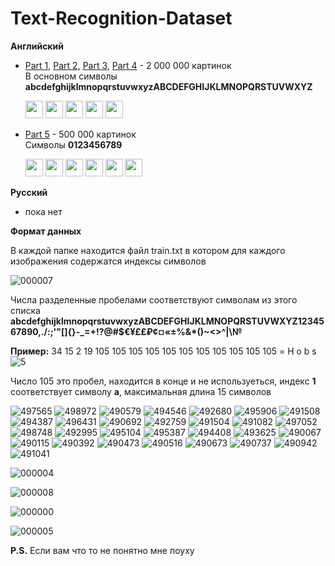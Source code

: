 # Text-Recognition-Dataset

<b>Английский</b>


<ul>
  <li><a href="https://drive.google.com/file/d/1o2dk_HZgcF1ecdb4X8lux-4W8i7lh_ao/view?usp=sharing">Part 1</a>,
  <a href="https://drive.google.com/file/d/1pMYW1gfBCmmFRQSsNTDn-zPWsGssSxyW/view?usp=sharing">Part 2</a>,
  <a href="https://drive.google.com/file/d/1F2KgadB55IrdxoK5e9e06Z9TreNCsvne/view?usp=sharing">Part 3</a>, 
  <a href="https://drive.google.com/file/d/1A4onJ_7d6zm8YX4FhAR03ookyLkgY_Pt/view?usp=sharing">Part 4</a> - 2 000 000 картинок</li>  
  В основном символы <b>abcdefghijklmnopqrstuvwxyzABCDEFGHIJKLMNOPQRSTUVWXYZ</b>
</ul> 
<ul>
  <img src="https://user-images.githubusercontent.com/66531939/279373512-49d7ed5e-c04e-45bb-8797-168b424b1256.jpg" height="28">
  <img src="https://user-images.githubusercontent.com/66531939/279381338-8a4ff2cc-9fb2-4719-9ece-a5e622a5065f.jpg" height="28">
  <img src="https://user-images.githubusercontent.com/66531939/279381222-a8c25a98-560f-48ec-9fa0-be94d415686d.jpg" height="28">
  <img src="https://user-images.githubusercontent.com/66531939/279373629-5cf3251e-b18d-428a-8af0-7001f8917d0b.jpg" height="28">
  <img src="https://user-images.githubusercontent.com/66531939/279381144-6d767f80-ea04-4a81-8d65-348d2a8173a2.jpg" height="28">
</ul>
<ul>  
  <li><a href="https://drive.google.com/file/d/1fU99e_7TCrficzJ0NePaw2nuk9b6O437/view?usp=sharing">Part 5</a> - 500 000 картинок</li>  
  Символы <b>0123456789</b> 
</ul>
<ul>
  <img src="https://user-images.githubusercontent.com/66531939/279603333-319c849b-d88a-4985-889b-af02156cad81.jpg" height="28">
  <img src="https://user-images.githubusercontent.com/66531939/279603438-e4700b31-c9e9-4e6f-9595-7e4f8d3529b6.jpg" height="28">
  <img src="https://user-images.githubusercontent.com/66531939/279603509-5e92dc5e-1cd4-48af-bce3-415dcd787393.jpg" height="28">
  <img src="https://user-images.githubusercontent.com/66531939/279603248-bb3daeff-7634-4e3b-8424-8e9ad3f273d7.jpg" height="28">
  <img src="https://user-images.githubusercontent.com/66531939/279603289-cd9df25b-98f3-45b5-9246-3ebd3e8bae67.jpg" height="28">
  <img src="https://user-images.githubusercontent.com/66531939/279604100-df99cd90-7c99-42bc-be8e-3aa7c71b85a8.jpg" height="28">
</ul>

<b>Русский</b>
<ul>
  <li>пока нет</li>
</ul>

<b>Формат данных</b>

В каждой папке находится файл train.txt в котором для каждого изображения содержатся индексы символов

![000007](https://github.com/DonkeySmall/Text-Recognition-Dataset/assets/66531939/d9b6b0fa-f719-4668-820d-73f90bb10c4c)

Числа разделенные пробелами соответствуют символам из этого списка 
<b>abcdefghijklmnopqrstuvwxyzABCDEFGHIJKLMNOPQRSTUVWXYZ1234567890,./:;'"[]{}-_=+!?@#$€¥£₤₽¢¤«±%&*()~<>^|\№</b>

<b>Пример:</b> 34 15 2 19 105 105 105 105 105 105 105 105 105 105 105 = H o b s ![5](https://github.com/DonkeySmall/Text-Recognition-Dataset/assets/66531939/ffc7756d-24b8-42ac-90af-8c713e44c4f7)

Число 105 это пробел, находится в конце и не используеться, индекс <b>1</b> соответствует символу <b>a</b>, максимальная длина 15 символов

![497565](https://github.com/DonkeySmall/Text-Recognition-Dataset/assets/66531939/49d7ed5e-c04e-45bb-8797-168b424b1256)
![498972](https://github.com/DonkeySmall/Text-Recognition-Dataset/assets/66531939/5cf3251e-b18d-428a-8af0-7001f8917d0b)
![490579](https://github.com/DonkeySmall/Text-Recognition-Dataset/assets/66531939/ae490e61-3d26-4de5-88b3-66bf74175fbc)
![494546](https://github.com/DonkeySmall/Text-Recognition-Dataset/assets/66531939/3fa0a3b9-d55d-4962-8e33-7fd2e32b7db0)
![492680](https://github.com/DonkeySmall/Text-Recognition-Dataset/assets/66531939/3887bc94-afc1-422c-96f6-72bd7d2ca593)
![495906](https://github.com/DonkeySmall/Text-Recognition-Dataset/assets/66531939/e808a871-4588-466a-b4ae-28dabff20a86)
![491508](https://github.com/DonkeySmall/Text-Recognition-Dataset/assets/66531939/0203aabe-69b6-461e-b5c2-deb6971772f9)
![494387](https://github.com/DonkeySmall/Text-Recognition-Dataset/assets/66531939/5bb69644-122d-480e-8145-765863906df9)
![496431](https://github.com/DonkeySmall/Text-Recognition-Dataset/assets/66531939/1ca8f159-1548-4c6d-bcf5-6e21a79adc24)
![490692](https://github.com/DonkeySmall/Text-Recognition-Dataset/assets/66531939/83e78094-1b2f-4590-88b6-3ae5bee6edcf)
![492759](https://github.com/DonkeySmall/Text-Recognition-Dataset/assets/66531939/f3a4aa97-70a8-4297-893a-b504a2bb6df0)
![491504](https://github.com/DonkeySmall/Text-Recognition-Dataset/assets/66531939/6d767f80-ea04-4a81-8d65-348d2a8173a2)
![491082](https://github.com/DonkeySmall/Text-Recognition-Dataset/assets/66531939/a8c25a98-560f-48ec-9fa0-be94d415686d)
![497052](https://github.com/DonkeySmall/Text-Recognition-Dataset/assets/66531939/2f0717fd-208d-495b-9e5b-b4418d2b1cd2)
![498748](https://github.com/DonkeySmall/Text-Recognition-Dataset/assets/66531939/8a4ff2cc-9fb2-4719-9ece-a5e622a5065f)
![492995](https://github.com/DonkeySmall/Text-Recognition-Dataset/assets/66531939/1bd4238f-dfc6-4868-9376-f3708b7385e4)
![495104](https://github.com/DonkeySmall/Text-Recognition-Dataset/assets/66531939/7301e3c1-764e-46d9-9ece-233601f5f2c1)
![495387](https://github.com/DonkeySmall/Text-Recognition-Dataset/assets/66531939/998fa06b-cdda-4f6b-8500-8e3247d30bbd)
![494408](https://github.com/DonkeySmall/Text-Recognition-Dataset/assets/66531939/c422dd7f-19e5-4beb-bc7f-c0d04215db56)
![493625](https://github.com/DonkeySmall/Text-Recognition-Dataset/assets/66531939/73d729b0-2a1b-4917-8950-4bcdef18f4b4)
![490067](https://github.com/DonkeySmall/Text-Recognition-Dataset/assets/66531939/bb3daeff-7634-4e3b-8424-8e9ad3f273d7)
![490115](https://github.com/DonkeySmall/Text-Recognition-Dataset/assets/66531939/cd9df25b-98f3-45b5-9246-3ebd3e8bae67)
![490392](https://github.com/DonkeySmall/Text-Recognition-Dataset/assets/66531939/319c849b-d88a-4985-889b-af02156cad81)
![490473](https://github.com/DonkeySmall/Text-Recognition-Dataset/assets/66531939/f8dd7c04-2212-425c-9d62-3fd36f3326e0)
![490516](https://github.com/DonkeySmall/Text-Recognition-Dataset/assets/66531939/e4700b31-c9e9-4e6f-9595-7e4f8d3529b6)
![490673](https://github.com/DonkeySmall/Text-Recognition-Dataset/assets/66531939/9d3e608a-d629-485f-9c1b-d398d2a8396f)
![490737](https://github.com/DonkeySmall/Text-Recognition-Dataset/assets/66531939/5e92dc5e-1cd4-48af-bce3-415dcd787393)
![490942](https://github.com/DonkeySmall/Text-Recognition-Dataset/assets/66531939/e555bd69-7b23-4394-a8a1-ad774ea4bb51)
![491041](https://github.com/DonkeySmall/Text-Recognition-Dataset/assets/66531939/df99cd90-7c99-42bc-be8e-3aa7c71b85a8)


![000004](https://github.com/DonkeySmall/Text-Recognition-Dataset/assets/66531939/7e12f082-e577-4673-88ea-6fd81282dc7b)

![000008](https://github.com/DonkeySmall/Text-Recognition-Dataset/assets/66531939/2d6f3695-6ae7-4123-8f74-b0272f108488)

![000000](https://github.com/DonkeySmall/Text-Recognition-Dataset/assets/66531939/2bd27f81-e935-4d76-aa7b-287e0773981e)

![000005](https://github.com/DonkeySmall/Text-Recognition-Dataset/assets/66531939/e287874b-d296-4baa-b85b-a02d995b851d)


<b>P.S.</b> Если вам что то не понятно мне поуху
